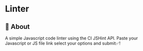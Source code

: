 # Linter 
## 📖 About 
A simple Javascript code linter using the CI JSHint API. 
Paste your Javascript or JS file link select your options and submit✅!

